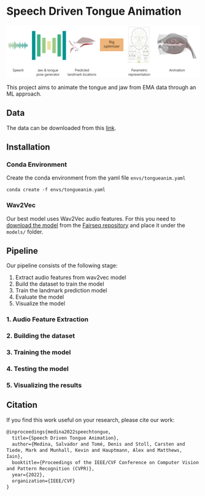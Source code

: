
# Speech Driven Tongue Animation

![banner](images/banner.png)

This project aims to animate the tongue and jaw from EMA data through an ML approach.

## Data

The data can be downloaded from this [link](https://drive.google.com/file/d/1AkbLsj41ftc56HNPWAI-Y26-QK4Bqbo9/view?usp=sharing).

## Installation

### Conda Environment

Create the conda environment from the yaml file `envs/tongueanim.yaml`
```
conda create -f envs/tongueanim.yaml
```

### Wav2Vec

Our best model uses Wav2Vec audio features. For this you need to [download the model](https://dl.fbaipublicfiles.com/fairseq/wav2vec/wav2vec_large.pt) from the [Fairseq repository](https://github.com/pytorch/fairseq/blob/main/examples/wav2vec/README.md) and place it under the `models/` folder.

## Pipeline

Our pipeline consists of the following stage:
1. Extract audio features from wav2vec model
2. Build the dataset to train the model
3. Train the landmark prediction model
4. Evaluate the model
5. Visualize the model

### 1. Audio Feature Extraction

### 2. Building the dataset

### 3. Training the model

### 4. Testing the model

### 5. Visualizing the results

## Citation

If you find this work useful on your research, please cite our work:
```
@inproceedings{medina2022speechtongue,
  title={Speech Driven Tongue Animation},
  author={Medina, Salvador and Tomé, Denis and Stoll, Carsten and Tiede, Mark and Munhall, Kevin and Hauptmann, Alex and Matthews, Iain},
  booktitle={Proceedings of the IEEE/CVF Conference on Computer Vision and Pattern Recognition (CVPR)},
  year={2022},
  organization={IEEE/CVF}
}
```
